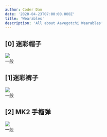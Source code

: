 ```yaml
---
author: Coder Dan
date: '2020-04-23T07:00:00.000Z'
title: 'Wearables'
description: 'All about Aavegotchi Wearables'
---
```


## [0]  迷彩帽子

<div class="flexRow">
<img src="/wearables/testwearable.svg" class="wearableSmall">
<div class="common">一般</div>
</div>

## [1]迷彩裤子

<div class="flexRow">
<img src="/wearables/testwearable.svg" class="wearableSmall">
<div class="common">一般</div>
</div>

## [2] MK2 手榴弹

<div class="flexRow">
<img src="/wearables/testwearable.svg" class="wearableSmall">
<div class="common">一般</div>
</div>
